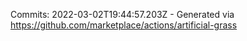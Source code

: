 Commits: 2022-03-02T19:44:57.203Z - Generated via https://github.com/marketplace/actions/artificial-grass
<br>

